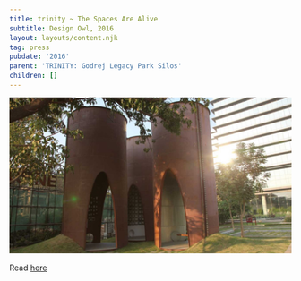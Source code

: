 ```yaml
---
title: trinity ~ The Spaces Are Alive
subtitle: Design Owl, 2016
layout: layouts/content.njk
tag: press
pubdate: '2016'
parent: 'TRINITY: Godrej Legacy Park Silos'
children: []
---
```

![](/static/img/designowl_silo.jpg)

Read [here](https://www.designowl.com/designquest/godrej-legacy-park/)
